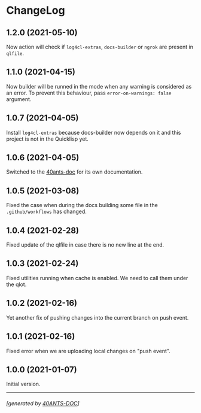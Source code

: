 <a id="x-28DOCS-2FCHANGELOG-3A-40CHANGELOG-2040ANTS-DOC-2FLOCATIVES-3ASECTION-29"></a>

# ChangeLog

<a id="x-28DOCS-2FCHANGELOG-3A-3A-7C1-2E2-2E0-7C-2040ANTS-DOC-2FLOCATIVES-3ASECTION-29"></a>

## 1.2.0 (2021-05-10)

Now action will check if `log4cl-extras`, `docs-builder` or `ngrok`
are present in `qlfile`.

<a id="x-28DOCS-2FCHANGELOG-3A-3A-7C1-2E1-2E0-7C-2040ANTS-DOC-2FLOCATIVES-3ASECTION-29"></a>

## 1.1.0 (2021-04-15)

Now builder will be runned in the mode when any warning
is considered as an error. To prevent this behaviour,
pass `error-on-warnings: false` argument.

<a id="x-28DOCS-2FCHANGELOG-3A-3A-7C1-2E0-2E7-7C-2040ANTS-DOC-2FLOCATIVES-3ASECTION-29"></a>

## 1.0.7 (2021-04-05)

Install `log4cl-extras` because docs-builder now depends on it
and this project is not in the Quicklisp yet.

<a id="x-28DOCS-2FCHANGELOG-3A-3A-7C1-2E0-2E6-7C-2040ANTS-DOC-2FLOCATIVES-3ASECTION-29"></a>

## 1.0.6 (2021-04-05)

Switched to the [40ants-doc][a2c7] for its own documentation.

<a id="x-28DOCS-2FCHANGELOG-3A-3A-7C1-2E0-2E5-7C-2040ANTS-DOC-2FLOCATIVES-3ASECTION-29"></a>

## 1.0.5 (2021-03-08)

Fixed the case when during the docs building
some file in the `.github/workflows` has changed.

<a id="x-28DOCS-2FCHANGELOG-3A-3A-7C1-2E0-2E4-7C-2040ANTS-DOC-2FLOCATIVES-3ASECTION-29"></a>

## 1.0.4 (2021-02-28)

Fixed update of the qlfile in case there is no new line at the end.

<a id="x-28DOCS-2FCHANGELOG-3A-3A-7C1-2E0-2E3-7C-2040ANTS-DOC-2FLOCATIVES-3ASECTION-29"></a>

## 1.0.3 (2021-02-24)

Fixed utilities running when cache is enabled.
We need to call them under the qlot.

<a id="x-28DOCS-2FCHANGELOG-3A-3A-7C1-2E0-2E2-7C-2040ANTS-DOC-2FLOCATIVES-3ASECTION-29"></a>

## 1.0.2 (2021-02-16)

Yet another fix of pushing changes into the current branch on push event.

<a id="x-28DOCS-2FCHANGELOG-3A-3A-7C1-2E0-2E1-7C-2040ANTS-DOC-2FLOCATIVES-3ASECTION-29"></a>

## 1.0.1 (2021-02-16)

Fixed error when we are uploading local changes on "push event".

<a id="x-28DOCS-2FCHANGELOG-3A-3A-7C1-2E0-2E0-7C-2040ANTS-DOC-2FLOCATIVES-3ASECTION-29"></a>

## 1.0.0 (2021-01-07)

Initial version.


[a2c7]: https://40ants.com/doc/#x-28-23A-28-2810-29-20BASE-CHAR-20-2E-20-2240ants-doc-22-29-20ASDF-2FSYSTEM-3ASYSTEM-29

* * *
###### [generated by [40ANTS-DOC](https://40ants.com/doc/)]
